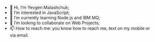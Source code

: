- 👋 Hi, I’m Yevgen Malashchuk;
- 👀 I’m interested in JavaScript;
- 🌱 I’m currently learning Node.js and IBM MQ;
- 💞️ I’m looking to collaborate on Web Projects;
- 📫 How to reach me: you know how to reach me, text on my mobile or via email.

<!---
IevgenMalashchuk/IevgenMalashchuk is a ✨ special ✨ repository because its `README.md` (this file) appears on your GitHub profile.
You can click the Preview link to take a look at your changes.
--->
